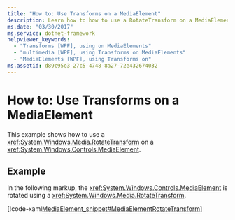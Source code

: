 ```yaml
---
title: "How to: Use Transforms on a MediaElement"
description: Learn how to how to use a RotateTransform on a MediaElement.
ms.date: "03/30/2017"
ms.service: dotnet-framework
helpviewer_keywords: 
  - "Transforms [WPF], using on MediaElements"
  - "multimedia [WPF], using Transforms on MediaElements"
  - "MediaElements [WPF], using Transforms on"
ms.assetid: d89c95e3-27c5-4748-8a27-72e432674032
---
```

# How to: Use Transforms on a MediaElement

This example shows how to use a <xref:System.Windows.Media.RotateTransform> on a <xref:System.Windows.Controls.MediaElement>.

## Example

In the following markup, the <xref:System.Windows.Controls.MediaElement> is rotated using a <xref:System.Windows.Media.RotateTransform>.

[!code-xaml[MediaElement_snippet#MediaElementRotateTransform](~/samples/snippets/csharp/VS_Snippets_Wpf/MediaElement_snippet/CSharp/TransformExample.xaml#mediaelementrotatetransform)]
